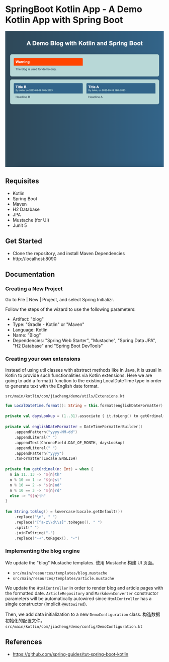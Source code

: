 # SpringBoot Kotlin App - A Demo Kotlin App with Spring Boot

![](https://raw.githubusercontent.com/NEDONION/my-pics-space/main/20230516193018.png)

## Requisites
- Kotlin
- Spring Boot
- Maven
- H2 Database
- JPA
- Mustache (for UI)
- Junit 5 

## Get Started

- Clone the repository, and install Maven Dependencies
- http://localhost:8090


## Documentation
### Creating a New Project

Go to File | New | Project, and select Spring Initializr.

Follow the steps of the wizard to use the following parameters:

- Artifact: "blog"
- Type: "Gradle - Kotlin" or "Maven"
- Language: Kotlin
- Name: "Blog"
- Dependencies: "Spring Web Starter", "Mustache", "Spring Data JPA", "H2 Database" and "Spring Boot DevTools"

### Creating your own extensions

Instead of using util classes with abstract methods like in Java, it is usual in Kotlin to provide such functionalities via Kotlin extensions. Here we are going to add a format() function to the existing LocalDateTime type in order to generate text with the English date format.

`src/main/kotlin/com/jiacheng/demo/utils/Extensions.kt`

```kotlin
fun LocalDateTime.format(): String = this.format(englishDateFormatter)

private val daysLookup = (1..31).associate { it.toLong() to getOrdinal(it) }

private val englishDateFormatter = DateTimeFormatterBuilder()
    .appendPattern("yyyy-MM-dd")
    .appendLiteral(" ")
    .appendText(ChronoField.DAY_OF_MONTH, daysLookup)
    .appendLiteral(" ")
    .appendPattern("yyyy")
    .toFormatter(Locale.ENGLISH)

private fun getOrdinal(n: Int) = when {
  n in 11..13 -> "${n}th"
  n % 10 == 1 -> "${n}st"
  n % 10 == 2 -> "${n}nd"
  n % 10 == 3 -> "${n}rd"
  else -> "${n}th"
}

fun String.toSlug() = lowercase(Locale.getDefault())
    .replace("\n", " ")
    .replace("[^a-z\\d\\s]".toRegex(), " ")
    .split(" ")
    .joinToString("-")
    .replace("-+".toRegex(), "-")
```

### Implementing the blog engine

We update the "blog" Mustache templates. 使用 Mustache 构建 UI 页面。
- `src/main/resources/templates/blog.mustache`
- `src/main/resources/templates/article.mustache`

We update the `HtmlController` in order to render blog and article pages with the formatted date. `ArticleRepository` and `MarkdownConverter` constructor parameters will be automatically autowired since `HtmlController` has a single constructor (implicit `@Autowired`).

Then, we add data initialization to a new `DemoConfiguration` class. 构造数据初始化的配置文件。
`src/main/kotlin/com/jiacheng/demo/config/DemoConfiguration.kt`


## References
- https://github.com/spring-guides/tut-spring-boot-kotlin
